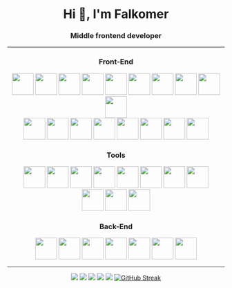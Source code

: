 <div id="header" align="center" >
	<h1>Hi 👋, I'm Falkomer</h1>
	<h3>Middle frontend developer</h3>
	<hr/>
</div>

<div align="center">
    <h3>Front-End</h3>
    <img src="https://cdn.jsdelivr.net/gh/devicons/devicon/icons/html5/html5-original.svg" width="50" height="50" />
    <img src="https://cdn.jsdelivr.net/gh/devicons/devicon/icons/css3/css3-original.svg" width="50" height="50" />
    <img src="https://cdn.jsdelivr.net/gh/devicons/devicon/icons/sass/sass-original.svg" width="50" height="50" />
    <img src="https://www.svgrepo.com/show/354113/nextjs-icon.svg" width="50" height="50" />
    <img src="https://astro.build/favicon.svg" width="50" height="50" />
    <img src="https://kit.svelte.dev/favicon.png" width="50" height="50" />
    <img src="https://cdn.jsdelivr.net/gh/devicons/devicon/icons/javascript/javascript-original.svg" width="50" height="50" />
    <img src="https://cdn.jsdelivr.net/gh/devicons/devicon/icons/typescript/typescript-original.svg" width="50" height="50" />
    <img src="https://cdn.jsdelivr.net/gh/devicons/devicon/icons/react/react-original.svg" width="50" height="50" />
    <img src="https://cdn.jsdelivr.net/gh/devicons/devicon/icons/redux/redux-original.svg" width="50" height="50" />
    <br/>
    <img src="https://effector.dev/favicon.svg" width="50" height="50" />
    <img src="https://www.react-hook-form.com/favicon-32x32.png?v=33dbda822526f0cf9f02a335ee65d925" width="50" height="50" />
    <img src="https://tailwindcss.com/favicons/favicon.ico?v=3" width="50" height="50" />	
    <img src="https://ui.shadcn.com/favicon.ico" width="50" height="50" />	
    <img src="https://mantine.dev/favicon.svg" width="50" height="50" />	
    <img src="https://tanstack.com/favicon.ico" width="50" height="50" />	
    <img src="https://zod.dev/logo.svg" width="50" height="50" />	
    <img src="https://cdn.worldvectorlogo.com/logos/mobx.svg" width="50" height="50"/>
</div>
<div align="center">
    <h3>Tools</h3>
    <img src="https://cdn.jsdelivr.net/gh/devicons/devicon/icons/figma/figma-original.svg" width="50" height="50" />
    <img src="https://cdn.worldvectorlogo.com/logos/draw-io.svg" width="50" height="50" />
    <img src="https://cdn.worldvectorlogo.com/logos/webstorm-icon.svg" width="50" height="50" />
    <img src="https://cdn.worldvectorlogo.com/logos/vitejs.svg" width="50" height="50" />
    <img src="https://cdn.jsdelivr.net/gh/devicons/devicon/icons/git/git-plain.svg" width="50" height="50" />
    <img src="https://cdn.jsdelivr.net/gh/devicons/devicon/icons/npm/npm-original-wordmark.svg" width="50" height="50" />
    <img src="https://www.svgrepo.com/show/353904/insomnia.svg" width="50" height="50" color="white"/>
    <img src="https://www.svgrepo.com/show/354202/postman-icon.svg" width="50" height="50"/>
    <br/>
    <img src="https://www.svgrepo.com/show/349342/docker.svg" width="50" height="50"/>
    <img src="https://cdn.jsdelivr.net/gh/devicons/devicon/icons/babel/babel-original.svg"  width="50" height="50" />
    <img src="https://cdn.jsdelivr.net/gh/devicons/devicon/icons/photoshop/photoshop-plain.svg"   width="50" height="50" />

</div>
<div align="center">
    <h3>Back-End</h3>
    <img src="https://www.vectorlogo.zone/logos/nestjs/nestjs-icon.svg" width="50" height="50"/>
    <img src="https://cdn.worldvectorlogo.com/logos/mongodb-icon-1.svg" width="50" height="50"/>
    <img src="https://www.svgrepo.com/show/354210/prisma.svg" width="50" height="50"/>
    <img src="https://cdn.worldvectorlogo.com/logos/postgresql.svg" width="50" height="50"/>
    <img src="https://cdn.jsdelivr.net/gh/devicons/devicon/icons/nodejs/nodejs-original.svg" width="50" height="50" />
    <img src="https://cdn.jsdelivr.net/gh/devicons/devicon/icons/denojs/denojs-original.svg" width="50" height="50"/>
    <img class="whiteBG" src="https://www.vectorlogo.zone/logos/expressjs/expressjs-icon.svg" width="50" height="50"/>
</div>
<hr/>
<div align="center">

![](http://github-profile-summary-cards.vercel.app/api/cards/profile-details?username=falkomerr&theme=monokai)
![](http://github-profile-summary-cards.vercel.app/api/cards/repos-per-language?username=falkomerr&theme=monokai)
![](http://github-profile-summary-cards.vercel.app/api/cards/most-commit-language?username=falkomerr&theme=monokai)
![](http://github-profile-summary-cards.vercel.app/api/cards/stats?username=falkomerr&theme=monokai)
![](http://github-profile-summary-cards.vercel.app/api/cards/productive-time?username=falkomerr&theme=monokai&utcOffset=8)
[![GitHub Streak](http://github-readme-streak-stats.herokuapp.com?user=falkomerr&theme=merko&hide_border=true&locale=ru&date_format=M%20j%5B%2C%20Y%5D&background=07086A&stroke=0711DD&ring=DD9124&fire=DD6519)](https://git.io/streak-stats)  

</div>
